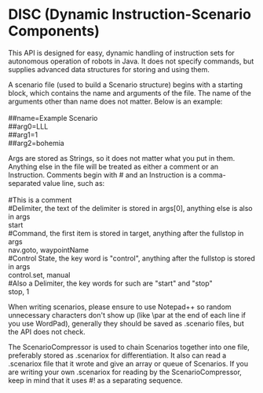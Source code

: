 # DISC (Dynamic Instruction-Scenario Components)

This API is designed for easy, dynamic handling of instruction sets for autonomous operation of robots in Java. It does not specify commands, but supplies advanced data structures for storing and using them.

A scenario file (used to build a Scenario structure) begins with a starting block, which contains the name and arguments of the file. The name of the arguments other than name does not matter. Below is an example:<br><br>
##name=Example Scenario<br>
##arg0=LLL<br>
##arg1=1<br>
##arg2=bohemia<br>

Args are stored as Strings, so it does not matter what you put in them. Anything else in the file will be treated as either a comment or an Instruction. Comments begin with # and an Instruction is a comma-separated value line, such as:<br><br>
#This is a comment<br>
#Delimiter, the text of the delimiter is stored in args[0], anything else is also in args<br>
start<br>
#Command, the first item is stored in target, anything after the fullstop in args<br>
nav.goto, waypointName<br>
#Control State, the key word is "control", anything after the fullstop is stored in args<br>
control.set, manual<br>
#Also a Delimiter, the key words for such are "start" and "stop"<br>
stop, 1<br>

When writing scenarios, please ensure to use Notepad++ so random unnecessary characters don't show up (like \par at the end of each line if you use WordPad), generally they should be saved as .scenario files, but the API does not check.

The ScenarioCompressor is used to chain Scenarios together into one file, preferably stored as .scenariox for differentiation. It also can read a .scenariox file that it wrote and give an array or queue of Scenarios. If you are writing your own .scenariox for reading by the ScenarioCompressor, keep in mind that it uses #! as a separating sequence.
